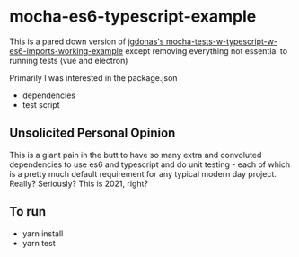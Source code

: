 # mocha-es6-typescript-example

This is a pared down version of [jgdonas's mocha-tests-w-typescript-w-es6-imports-working-example](https://github.com/jgdonas/mocha-tests-w-typescript-w-es6-imports-working-example) except removing everything not essential to running tests (vue and electron)

Primarily I was interested in the package.json

- dependencies
- test script

## Unsolicited Personal Opinion

This is a giant pain in the butt to have so many extra and convoluted dependencies to use es6 and typescript and do unit testing - each of which is a pretty much default requirement for any typical modern day project. Really? Seriously? This is 2021, right?

## To run

- yarn install
- yarn test
